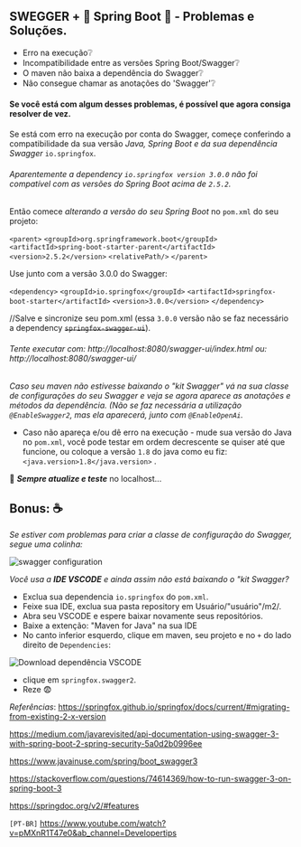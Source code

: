 ## SWEGGER + :leaves: Spring Boot :leaves: - Problemas e Soluções. 

- Erro na execução:grey_question:
- Incompatibilidade entre as versões Spring Boot/Swagger:grey_question:
- O maven não baixa a dependência do Swagger:grey_question:
- Não consegue chamar as anotações do 'Swagger':grey_question:

 #### Se você está com algum desses problemas, é possível que agora consiga resolver de vez.

 Se está com erro na execução por conta do Swagger, começe conferindo a compatibilidade da sua versão *Java, Spring Boot e da sua dependência Swagger* `io.springfox`.

###### Aparentemente a dependency `io.springfox version 3.0.0` não foi compatível com as versões do Spring Boot acima de `2.5.2`.

 Então comece *alterando a versão do seu Spring Boot* no `pom.xml` do seu projeto:

 `<parent>`
		`<groupId>org.springframework.boot</groupId>`
		`<artifactId>spring-boot-starter-parent</artifactId>`
		`<version>2.5.2</version>`
		`<relativePath/>`
	`</parent>`

  Use junto com a versão 3.0.0 do Swagger:

`<dependency>`
  `<groupId>io.springfox</groupId>`
  `<artifactId>springfox-boot-starter</artifactId>`
  `<version>3.0.0</version>`
`</dependency>`

//Salve e sincronize seu pom.xml (essa `3.0.0` versão não se faz necessário a dependency ~~`springfox-swagger-ui`~~).
###### Tente executar com: http://localhost:8080/swagger-ui/index.html ou: http://localhost:8080/swagger-ui/

 *Caso seu maven não estivesse baixando o "kit Swagger" vá na sua classe de configurações do seu Swagger e veja se agora aparece as anotações e métodos da dependência.* _(Não se faz necessária a utilização `@EnableSwagger2`, mas ela aparecerá, junto com `@EnableOpenAi`._

  - Caso não apareça e/ou dê erro na execução - mude sua versão do Java no `pom.xml`, você pode testar em ordem decrescente se quiser até que funcione, ou coloque a versão `1.8` do java como eu fiz: `<java.version>1.8</java.version>` .

:arrows_counterclockwise:  **_Sempre atualize e teste_** no localhost...

   ## Bonus: :coffee:

   _Se estiver com problemas para criar a classe de configuração do Swagger, segue uma colinha:_

   ![swagger configuration](https://i.imgur.com/167Z4y8.jpg)

   _Você usa a **IDE VSCODE** e ainda assim não está baixando o "kit Swagger?_
   - Exclua sua dependencia `io.springfox` do `pom.xml`.
   - Feixe sua IDE, exclua sua pasta repository em Usuário/"usuário"/m2/.
   - Abra seu VSCODE e espere baixar novamente seus repositórios.
   - Baixe a extenção: "Maven for Java" na sua IDE
   - No canto inferior esquerdo, clique em maven, seu projeto e no `+` do lado direito de `Dependencies`:


   ![Download dependência VSCODE](/assets/Download%20dependência%20VSCODE.jpg)

   - clique em `springfox.swagger2`.
   - Reze :fearful:

   _Referências_:
   https://springfox.github.io/springfox/docs/current/#migrating-from-existing-2-x-version
   
   https://medium.com/javarevisited/api-documentation-using-swagger-3-with-spring-boot-2-spring-security-5a0d2b0996ee

   https://www.javainuse.com/spring/boot_swagger3

   https://stackoverflow.com/questions/74614369/how-to-run-swagger-3-on-spring-boot-3

   https://springdoc.org/v2/#features

   `[PT-BR]` https://www.youtube.com/watch?v=pMXnR1T47e0&ab_channel=Developertips
